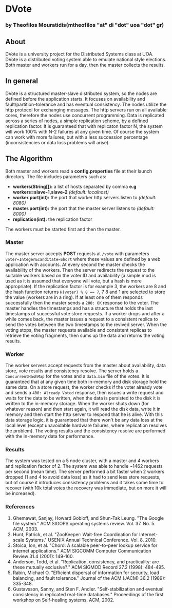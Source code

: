 # DVote
### by Theofilos Mouratidis(mtheofilos "at" di "dot" uoa "dot" gr)

## About

DVote is a university project for the Distributed Systems class at UOA. DVote is a distributed voting system able to emulate national style elections. Both master and workers run for a day, then the master collects the results.

## In general

DVote is a structured master-slave distributed system, so the nodes are defined before the application starts. It focuses on availability and fault/partition-tolerance and has eventual consistency. The nodes utilize the http protocol for exchanging messages. The http servers run on all available cores, therefore the nodes use concurrent programming. Data is replicated across a series of nodes, a simple replication scheme, by a defined replication factor. It is guaranteed that with replicaton factor N, the system will work 100% with N-2 failures at any given time. Of course the system can work with more failures, but with a less succession percentage (inconsistencies or data loss problems will arise). 

## The Algorithm

Both master and workers read a **config.properties** file at their launch directory. The file includes parameters such as:
  
  - **workers(String[]):** a list of hosts separated by comma **e.g workers=slave-1,slave-2** *(default: localhost)*
  - **worker.port(int):** the port that worker http servers listen to *(default: 8080)*
  - **master.port(int):** the port that the master server listens to *(default: 8000)*
  - **replication(int):** the replication factor

The workers must be started first and then the master. 

### Master

The master server accepts **POST** requests at `/vote` with parameters `voter=Integer&canditate=Short` where these values are defined by a web application with accounts. At every second the master checks the availability of the workers. Then the server redirects the request to the suitable workers based on the voter ID and availability (a simple mod is used as it is assumed that everyone will vote, but a hash is more appropriate). If the replication factor is for example 3, the workers are 8 and the hash function returns `H(voter) % 8 == 7`, 7 8 and 1 are selected to store the value (workers are in a ring). If at least one of them responds successfully then the master sends a `200: OK` response to the voter. The master handles the timestamps and has a structure that holds the last timestamps of successful vote store requests. If a worker drops and after a while comes back, the master issues a request to a consistent replica to send the votes between the two timestamps to the revived server. When the voting stops, the master requests available and consistent replicas to retrieve the voting fragments, then sums up the data and returns the voting results.

### Worker

The worker servers accept requests from the master about availability, data store, vote results and consistency resolve. The server holds a `ConcurrentHashMap` for the votes and a `data.bin` file of the votes. It is guaranteed that at any given time both in-memory and disk storage hold the same data. On a store request, the worker checks if the voter already vote and sends a `400: Already Voted` response, then issues a write request and waits for the data to be written, when the data is persisted to the disk it is written to the in-memory storage. When the worker shuts down (for whatever reason) and then start again, it will read the disk data, write it in memory and then start the http server to respond that he is alive. With this data storage logic, it is guaranteed that there won't be any data loss at the local level (except unavoidable hardware failures, where  replication resolves the problem). The voting results and the consistency resolve are performed with the in-memory data for performance.

### Results

The system was tested on a 5 node cluster, with a master and 4 workers and replication factor of 2. The system was able to handle ~1462 requests per second (mean time). The server performed a bit faster when 2 workers dropped (1 and 4 to avoid data loss) as it had to send less store requests, but of course it introduces consistency problems and it takes some time to recover (with 10k total votes the recovery was immediate, but on more it will be increased).

### References

  1. Ghemawat, Sanjay, Howard Gobioff, and Shun-Tak Leung. "The Google file system." ACM SIGOPS operating systems review. Vol. 37. No. 5. ACM, 2003.
  2. Hunt, Patrick, et al. "ZooKeeper: Wait-free Coordination for Internet-scale Systems." USENIX Annual Technical Conference. Vol. 8. 2010.
  3. Stoica, Ion, et al. "Chord: A scalable peer-to-peer lookup service for internet applications." ACM SIGCOMM Computer Communication Review 31.4 (2001): 149-160.
  4. Anderson, Todd, et al. "Replication, consistency, and practicality: are these mutually exclusive?." ACM SIGMOD Record 27.2 (1998): 484-495.
  5. Rabin, Michael O. "Efficient dispersal of information for security, load balancing, and fault tolerance." Journal of the ACM (JACM) 36.2 (1989): 335-348.
  6. Gustavsson, Sanny, and Sten F. Andler. "Self-stabilization and eventual consistency in replicated real-time databases." Proceedings of the first workshop on Self-healing systems. ACM, 2002.

